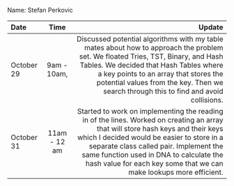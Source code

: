 Name: Stefan Perkovic

| Date       |     Time     |                                                                                                                                                                                                                                                                                                                                      Update |
|:-----------|:------------:|--------------------------------------------------------------------------------------------------------------------------------------------------------------------------------------------------------------------------------------------------------------------------------------------------------------------------------------------:|
| October 29 | 9am - 10am,  |                               Discussed potential algorithms with my table mates about how to approach the problem set. We floated Tries, TST, Binary, and Hash Tables. We decided that Hash Tables where a key points to an array that stores the potential values from the key. Then we search through this to find and avoid collisions. |
| October 31 | 11am - 12 am | Started to work on implementing the reading in of the lines. Worked on creating an array that will store hash keys and their keys which I decided would be easier to store in a separate class called pair. Implement the same function used in DNA to calculate the hash value for each key some that we can make lookups more efficient.  |


